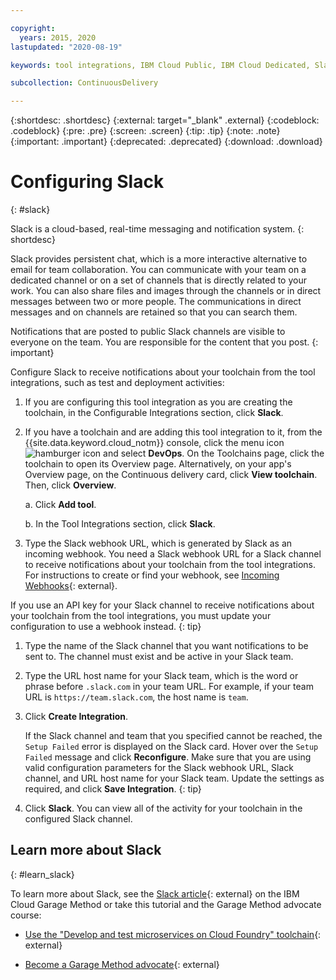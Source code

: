 ```yaml
---

copyright:
  years: 2015, 2020
lastupdated: "2020-08-19"

keywords: tool integrations, IBM Cloud Public, IBM Cloud Dedicated, Slack

subcollection: ContinuousDelivery

---
```


{:shortdesc: .shortdesc}
{:external: target="_blank" .external}
{:codeblock: .codeblock}
{:pre: .pre}
{:screen: .screen}
{:tip: .tip}
{:note: .note}
{:important: .important}
{:deprecated: .deprecated}
{:download: .download}   

# Configuring Slack
{: #slack}

Slack is a cloud-based, real-time messaging and notification system.
{: shortdesc}

Slack provides persistent chat, which is a more interactive alternative to email for team collaboration. You can communicate with your team on a dedicated channel or on a set of channels that is directly related to your work. You can also share files and images through the channels or in direct messages between two or more people. The communications in direct messages and on channels are retained so that you can search them.

Notifications that are posted to public Slack channels are visible to everyone on the team. You are responsible for the content that you post.
{: important}

Configure Slack to receive notifications about your toolchain from the tool integrations, such as test and deployment activities:

1. If you are configuring this tool integration as you are creating the toolchain, in the Configurable Integrations section, click **Slack**.
1. If you have a toolchain and are adding this tool integration to it, from the {{site.data.keyword.cloud_notm}} console, click the menu icon ![hamburger icon](images/icon_hamburger.svg) and select **DevOps**. On the Toolchains page, click the toolchain to open its Overview page. Alternatively, on your app's Overview page, on the Continuous delivery card, click **View toolchain**. Then, click **Overview**. 

   a. Click **Add tool**.

   b. In the Tool Integrations section, click **Slack**.

1. Type the Slack webhook URL, which is generated by Slack as an incoming webhook. You need a Slack webhook URL for a Slack channel to receive notifications about your toolchain from the tool integrations. For instructions to create or find your webhook, see [Incoming Webhooks](https://api.slack.com/incoming-webhooks){: external}.

If you use an API key for your Slack channel to receive notifications about your toolchain from the tool integrations, you must update your configuration to use a webhook instead.
{: tip}

1. Type the name of the Slack channel that you want notifications to be sent to. The channel must exist and be active in your Slack team.
1. Type the URL host name for your Slack team, which is the word or phrase before `.slack.com` in your team URL. For example, if your team URL is `https://team.slack.com`, the host name is `team`.
1. Click **Create Integration**.

   If the Slack channel and team that you specified cannot be reached, the `Setup Failed` error is displayed on the Slack card. Hover over the `Setup Failed` message and click **Reconfigure**. Make sure that you are using valid configuration parameters for the Slack webhook URL, Slack channel, and URL host name for your Slack team. Update the settings as required, and click **Save Integration**.
   {: tip}

1. Click **Slack**. You can view all of the activity for your toolchain in the configured Slack channel.

## Learn more about Slack
{: #learn_slack}

To learn more about Slack, see the [Slack article](https://www.ibm.com/cloud/garage/content/culture/tool_slack/){: external} on the IBM Cloud Garage Method or take this tutorial and the Garage Method advocate course:

* [Use the "Develop and test microservices on Cloud Foundry" toolchain](https://www.ibm.com/cloud/garage/tutorials/use-develop-test-microservices-on-cloud-foundry-toolchain){: external}

* [Become a Garage Method advocate](https://www.ibm.com/cloud/garage/content/course/gm_advocate/){: external}
